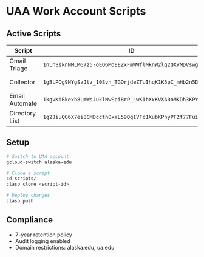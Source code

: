 # UAA Work Account Scripts

## Active Scripts

| Script | ID | Purpose |
|--------|----|---------| 
| Gmail Triage | `1nLhSsknNMLMG7z5-oEOGMdEEZxFmWWflMknW2lq2QXvMDVswg7DupDgT` | Email organization |
| Collector | `1gBLPOg9NYgSzJtz_10Svh_TGOrjdeZTuIhqK1K5pC_mHb2n5D5Reohh7` | Data aggregation |
| Email Automate | `1kgVKABkexh8LmWsJuklNwSpi8rP_LwKIbXxKVXA0oMKDh3KPYiw_w22d` | Workflow automation |
| Directory List | `1g2JiuQG6X7ei8CMDccthOxYL59QgIVFc1XubKPnyPF2f77Fui34CwvWM` | Contact management |

## Setup

```bash
# Switch to UAA account
gcloud-switch alaska-edu

# Clone a script
cd scripts/
clasp clone <script-id>

# Deploy changes
clasp push
```

## Compliance

- 7-year retention policy
- Audit logging enabled
- Domain restrictions: alaska.edu, ua.edu